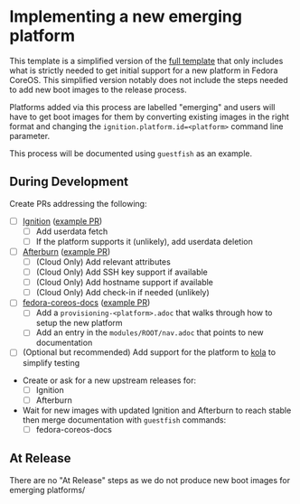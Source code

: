 # Implementing a new emerging platform

This template is a simplified version of the
[full template](https://github.com/coreos/fedora-coreos-tracker/blob/main/.github/ISSUE_TEMPLATE/implementing-new-platform.md)
that only includes what is strictly needed to get initial support for a new
platform in Fedora CoreOS. This simplified version notably does not include the
steps needed to add new boot images to the release process.

Platforms added via this process are labelled "emerging" and users will have to
get boot images for them by converting existing images in the right format and
changing the `ignition.platform.id=<platform>` command line parameter.

This process will be documented using `guestfish` as an example.

## During Development

Create PRs addressing the following:

- [ ] [Ignition](https://github.com/coreos/ignition/) ([example PR](https://github.com/coreos/ignition/pull/918))
  - [ ] Add userdata fetch
  - [ ] If the platform supports it (unlikely), add userdata deletion
- [ ] [Afterburn](https://github.com/coreos/afterburn/) ([example PR](https://github.com/coreos/afterburn/pull/451))
  - [ ] (Cloud Only) Add relevant attributes
  - [ ] (Cloud Only) Add SSH key support if available
  - [ ] (Cloud Only) Add hostname support if available
  - [ ] (Cloud Only) Add check-in if needed (unlikely)
- [ ] [fedora-coreos-docs](https://github.com/coreos/fedora-coreos-docs) ([example PR](https://github.com/coreos/fedora-coreos-docs/pull/377))
  - [ ] Add a `provisioning-<platform>.adoc` that walks through how to setup the new platform
  - [ ] Add an entry in the `modules/ROOT/nav.adoc` that points to new documentation
- [ ] (Optional but recommended) Add support for the platform to [kola](https://github.com/coreos/coreos-assembler) to simplify testing
- Create or ask for a new upstream releases for:
  - [ ] Ignition
  - [ ] Afterburn
- Wait for new images with updated Ignition and Afterburn to reach stable then
  merge documentation with `guestfish` commands:
  - [ ] fedora-coreos-docs

## At Release

There are no "At Release" steps as we do not produce new boot images for
emerging platforms/
